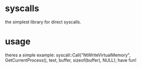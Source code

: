 # syscalls
the simplest library for direct syscalls.
# usage
theres a simple example: syscall::Call<ULONG>("NtWriteVirtualMemory", GetCurrentProcess(), test, buffer, sizeof(buffer), NULL);
have fun!
